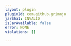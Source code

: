 ```yaml
---
layout: plugin
pluginId: com.github.grimmjo
jarSha1: INVALID
isJarAvailable: false
error: NONE
violations: []

---
```

